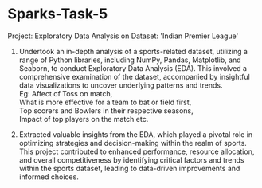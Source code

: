 # Sparks-Task-5
Project: Exploratory Data Analysis on Dataset: 'Indian Premier League'

1. Undertook an in-depth analysis of a sports-related dataset, utilizing a range of Python libraries, including NumPy, Pandas, Matplotlib, and Seaborn, to conduct Exploratory Data Analysis (EDA). This involved a comprehensive examination of the dataset, accompanied by insightful data visualizations to uncover underlying patterns and trends.              
Eg: Affect of Toss on match,     
What is more effective for a team to bat or field first,       
Top scorers and Bowlers in their respective seasons,       
Impact of top players on the match etc.             

3. Extracted valuable insights from the EDA, which played a pivotal role in optimizing strategies and decision-making within the realm of sports. This project contributed to enhanced performance, resource allocation, and overall competitiveness by identifying critical factors and trends within the sports dataset, leading to data-driven improvements and informed choices.

